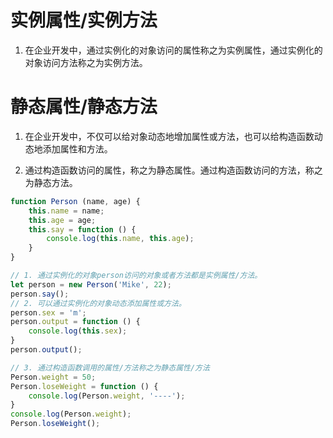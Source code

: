# 实例属性/实例方法

1. 在企业开发中，通过实例化的对象访问的属性称之为实例属性，通过实例化的对象访问方法称之为实例方法。

# 静态属性/静态方法

1. 在企业开发中，不仅可以给对象动态地增加属性或方法，也可以给构造函数动态地添加属性和方法。

2. 通过构造函数访问的属性，称之为静态属性。通过构造函数访问的方法，称之为静态方法。
```javascript
function Person (name, age) {
    this.name = name;
    this.age = age;
    this.say = function () {
        console.log(this.name, this.age);
    }
}

// 1. 通过实例化的对象person访问的对象或者方法都是实例属性/方法。
let person = new Person('Mike', 22);
person.say();
// 2. 可以通过实例化的对象动态添加属性或方法。
person.sex = 'm';
person.output = function () {
    console.log(this.sex);
}
person.output();

// 3. 通过构造函数调用的属性/方法称之为静态属性/方法
Person.weight = 50;
Person.loseWeight = function () {
    console.log(Person.weight, '----');
}
console.log(Person.weight);
Person.loseWeight();
```